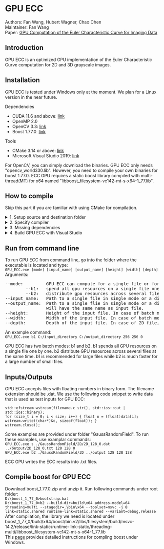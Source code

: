 # GPU ECC
Authors: Fan Wang, Hubert Wagner, Chao Chen <br/>
Maintainer: Fan Wang <br/>
Paper: [GPU Computation of the Euler Characteristic Curve for Imaging Data](https://arxiv.org/pdf/2203.09087.pdf)

## Introduction ##
GPU ECC is an optimized GPU implementation of the Euler Characteristic Curve computation for 2D and 3D grayscale images.

## Installation ##
GPU ECC is tested under Windows only at the moment. We plan for a Linux version in the near future.

Dependencies <br/>
* CUDA 11.6 and above: [link](https://developer.nvidia.com/cuda-11-6-1-download-archive)
* OpenMP 2.0
* OpenCV 3.3: [link](https://opencv.org/opencv-3-3/)
* Boost 1.77.0: [link](https://www.boost.org/users/history/version_1_77_0.html)

Tools <br/>
* CMake 3.14 or above: [link](https://cmake.org/download/)
* Microsoft Visual Studio 2019: [link](https://visualstudio.microsoft.com/vs/older-downloads/)

For OpenCV, you can simply download the binaries. GPU ECC only needs "opencv_world330.lib". However, you need to compile your own binaries for boost 1.77.0. ECC GPU requires a static boost library compiled with multi-thread(MT) for x64 named "libboost_filesystem-vc142-mt-s-x64-1_77.lib".

## How to compile ##
Skip this part if you are familiar with using CMake for compilation. <br/>
<details>
  <summary>1. Setup source and destination folder</summary>
  <p>In CMake-GUI, the folder where you downloaded the source files will be the "source" folder. Create a folder named "build" as the desination folder where the compiled binaries will be saved.</p>
</details>
<details>
  <summary>2. Specify compiler</summary>
  <p>Choose Visual Studio 16 2019 as the compiler. Other compilers are not tested.</p>
</details>
<details>
  <summary>3. Missing dependencies</summary>
  <p>Make sure to check box "Grouped" and "Advanced" in CMake-GUI. If one or more of the dependencies are not installed at the default locations and cannot be found by CMake, you need to tell CMake where to find those dependencies.
    
    1. OpenCV: expand "Ungrouped Entries" and set "OpenCV_DIR" as the directory where you installed/compiled your openCV
    binaries. An example would be "D:/opencv/build/x64/vc14/lib". Click "Configure" in CMake-GUI.
    2. Boost: expand "Boost" and set both "Boost_DIR" and "Boost_INCLUDE_DIR" as the root folder of boost (e.g. D:/boost_1_77_0).
    Set "Boost_FILESYSTEM_LIBRARY_DEBUG" and "Boost_FILESYSTEM_LIBRARY_RELEASE" as the folder where you built your own boost
    binaries (e.g. D:/boost_1_77_0/lib64-msvc-14.2). Press "Configure" button. In some versions of CMake, another Boost entry
    will appear, expand it and make sure to set "Boost_LIBRARY_DIR_DEBUG" and "Boost_LIBRARY_DIR_DEBUG" with the same folder
    you used earlier for "Boost_FILESYSTEM_LIBRARY_DEBUG" and "Boost_FILESYSTEM_LIBRARY_RELEASE". Once all the errors go away,
    press "Generate".
  </p>
</details>
<details>
  <summary>4. Build GPU ECC with Visual Studio</summary>
  <p>Locate file "GPU_ECC.sln" under the "build" folder and open it with MSVC. Swith to "Release" mode and build the solution.</p>
</details>

## Run from command line ##
To run GPU ECC from command line, go into the folder where the executable is located and type: <br/>
`GPU_ECC.exe [mode] [input_name] [output_name] [height] [width] [depth]` <br/>
Arguments:
<pre>
--mode:         GPU ECC can compute for a single file or for a batch of files. Use 's' for single mode or 'b1/b2' for batch mode.
        --b1:   spend all gpu resources on a single file one by one, good for large files
        --b2:   distribute gpu resources across several files, good for large number of small files
--input_name:   Path to a single file in single mode or a directory containing files in batch mode.
--output_name:  Path to a single flie in single mode or a directory in batch mode. In case of batch mode, the output file 
                will have the same name as input file.
--height:       Height of the input file. In case of batch mode, same height is assumed for every file under the directory.
--width:        Width of the input file. In case of batch mode, same width is assumed for every file under the directory.
--depth:        Depth of the input file. In case of 2D file, set depth to 0.
</pre>
An example command: <br/>
`GPU_ECC.exe b1 C:/input_directory C:/output_directory 256 256 0` <br/>

 GPU ECC has two batch modes: b1 and b2. b1 spends all GPU resources on a single file one by one. b2 distribute GPU resources across several files at the same time. b1 is recommended for large files while b2 is much faster for a large number of small files.

## Inputs/Outputs ##
GPU ECC accepts files with floating numbers in binary form. The filename extension should be .dat. We use the following code snippet to write data that is used as test inputs for GPU ECC:
```
std::ofstream wstream(filename.c_str(), std::ios::out | std::ios::binary);
for (size_t i = 0; i < size; i++) { float o = (float)data[i]; wstream.write((char*)&o, sizeof(float)); }
wstream.close();
```
Some examples are provided under folder "GaussRandomField". To run these examples, use examplar commands:<br/>
`GPU_ECC.exe s ./GaussRandomField/2D/2D_128_0.dat ../output/2D_128_0.txt 128 128 0` <br/>
`GPU_ECC.exe b2 ./GaussRandomField/3D ../output 128 128 128` <br/>

ECC GPU writes the ECC results into .txt files.

## Compile boost for GPU ECC ##
Download boost_1.77.0.zip and unzip it. Run following commands under root folder:<br/>
`D:\boost_1_77_0>bootstrap.bat` <br/>
`D:\boost_1_77_0>b2 --build-dir=build\x64 address-model=64 threading=multi --stagedir=.\bin\x64 --toolset=msvc -j 8 link=static,shared runtime-link=static,shared --variant=debug,release` <br/>
After compilation, the library we need is located under boost_1_77_0/build/x64/boost/bin.v2/libs/filesystem/build/msvc-14.2/release/link-static/runtime-link-static/threading-multi/libboost_filesystem-vc142-mt-s-x64-1_77.lib <br/>
This [page](https://levelup.gitconnected.com/the-definite-guide-on-compiling-and-linking-boost-c-libraries-for-visual-studio-projects-c79464d7282d) provides detailed instructions for compling boost under Windows.
